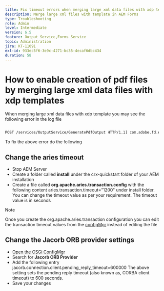 ```yaml
---
title: Fix timeout errors when merging large xml data files with xdp template
description: Merge large xml files with template in AEM Forms
type: Troubleshooting
role: Admin
level: Intermediate
version: 6.5
feature: Output Service,Forms Service
topic: Administration
jira: KT-11091
exl-id: 933ec5f6-3e9c-4271-bc35-4ecaf6dbc434
duration: 58
---
```

# How to enable creation of pdf files by merging large xml data files with xdp templates

When merging large xml data files with xdp template you may see the following error in the log file

``` txt

POST /services/OutputService/GeneratePdfOutput HTTP/1.1] com.adobe.fd.output.internal.exception.OutputServiceException AEM_OUT_001_003:Unexpected Exception: client timeout reached org.omg.CORBA.TIMEOUT: client timeout reached
```

To fix the above error do the following

## Change the aries timeout

* Stop AEM Server
* Create a folder called **install** under the crx-quickstart folder of your AEM installation
* Create a file called **org.apache.aries.transaction.config** with the following content
aries.transaction.timeout="1200"
 under install folder. You can change the timeout value as per your requirement. The timeout value is in seconds

 >[!NOTE]
 > Once you create the org.apache.aries.transaction configuration you can edit the transaction timeout values from the [configMgr](http://localhost:4502/system/console/configMgr) instead of editing the file


## Change the Jacorb ORB provider settings

* [Open the OSGi ConfigMgr](http://localhost:4502/system/console/configMgr)
* Search for **Jacorb ORB Provider**
* Add the following entry 
jacorb.connection.client.pending_reply_timeout=600000
The above setting sets the pending reply timeout (also known as, CORBA client timeout) to 600 seconds.
* Save your changes
